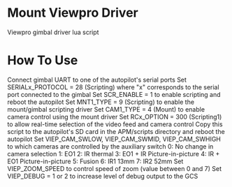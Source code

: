 # Mount Viewpro Driver

Viewpro gimbal driver lua script

# How To Use

  Connect gimbal UART to one of the autopilot's serial ports
  Set SERIALx_PROTOCOL = 28 (Scripting) where "x" corresponds to the serial port connected to the gimbal
  Set SCR_ENABLE = 1 to enable scripting and reboot the autopilot
  Set MNT1_TYPE = 9 (Scripting) to enable the mount/gimbal scripting driver
  Set CAM1_TYPE = 4 (Mount) to enable camera control using the mount driver
  Set RCx_OPTION = 300 (Scripting1) to allow real-time selection of the video feed and camera control
  Copy this script to the autopilot's SD card in the APM/scripts directory and reboot the autopilot
  Set VIEP_CAM_SWLOW, VIEP_CAM_SWMID, VIEP_CAM_SWHIGH to which cameras are controlled by the auxiliary switch
      0: No change in camera selection
      1: EO1
      2: IR thermal
      3: EO1 + IR Picture-in-picture
      4: IR + EO1 Picture-in-picture
      5: Fusion
      6: IR1 13mm
      7: IR2 52mm
  Set VIEP_ZOOM_SPEED to control speed of zoom (value between 0 and 7)
  Set VIEP_DEBUG = 1 or 2 to increase level of debug output to the GCS
